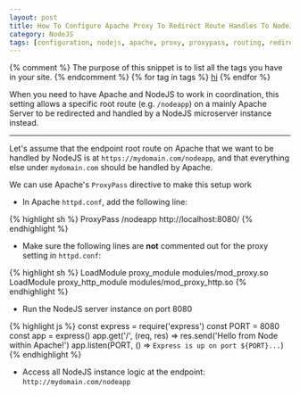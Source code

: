 ```yaml
---
layout: post
title: How To Configure Apache Proxy To Redirect Route Handles To NodeJS
category: NodeJS
tags: [configuration, nodejs, apache, proxy, proxypass, routing, redirect]
---
```

{% comment %}
The purpose of this snippet is to list all the tags you have in your site.
{% endcomment %}
{% for tag in tags %}
<a href="#{{ tag | slugify }}">hi</a>
{% endfor %}

When you need to have Apache and NodeJS to work in coordination, this setting allows a specific root route (e.g. `/nodeapp`) on a mainly Apache Server to be redirected and handled by a NodeJS microserver instance instead.

---

Let's assume that the endpoint root route on Apache that we want to be handled by NodeJS is at `https://mydomain.com/nodeapp`, and that everything else under `mydomain.com` should be handled by Apache.

We can use Apache's `ProxyPass` directive to make this setup work

- In Apache `httpd.conf`, add the following line:

{% highlight sh %}
ProxyPass /nodeapp http://localhost:8080/
{% endhighlight %}

- Make sure the following lines are **not** commented out for the proxy setting in `httpd.conf`:

{% highlight sh %}
LoadModule proxy_module modules/mod_proxy.so
LoadModule proxy_http_module modules/mod_proxy_http.so
{% endhighlight %}

- Run the NodeJS server instance on port 8080

{% highlight js %}
const express = require('express')
const PORT = 8080
const app = express()
app.get('/', (req, res) => res.send('Hello from Node within Apache!')
app.listen(PORT, () => `Express is up on port ${PORT}...`)
{% endhighlight %}

- Access all NodeJS instance logic at the endpoint: `http://mydomain.com/nodeapp`
